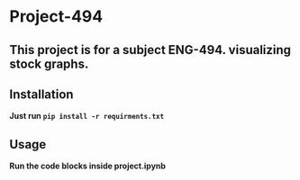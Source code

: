 # Project-494
## This project is for a subject ENG-494. visualizing stock graphs.

## Installation
**Just run `pip install -r requirments.txt`**

## Usage
**Run the code blocks inside project.ipynb**